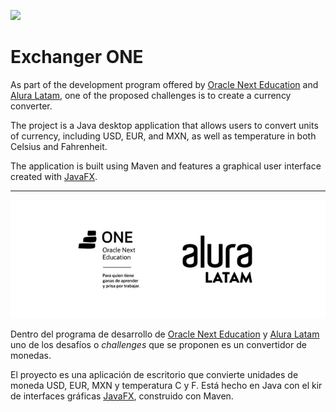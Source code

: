 ![](./assets/exchangerONE.gif)

# Exchanger ONE

As part of the development program offered by
[Oracle Next Education](https://www.oracle.com/mx/education/oracle-next-education/)
and [Alura Latam](https://www.aluracursos.com/), one of the proposed challenges is to create a 
currency converter.

The project is a Java desktop application that allows users to 
convert units of currency, including USD, EUR, and MXN, 
as well as temperature in both Celsius and Fahrenheit. 

The application is built using Maven and features a graphical 
user interface created with [JavaFX](https://openjfx.io/).

--- 
![](./assets/one-alura.png)


Dentro del programa de desarrollo de [Oracle Next Education](https://www.oracle.com/mx/education/oracle-next-education/) y 
[Alura Latam](https://www.aluracursos.com/) uno de los desafíos o _challenges_ que se proponen
es un convertidor de monedas.

El proyecto es una aplicación de escritorio que convierte unidades
de moneda USD, EUR, MXN y temperatura C y F. Está hecho en Java con
el kir de interfaces gráficas [JavaFX](https://openjfx.io/), 
construido con Maven.